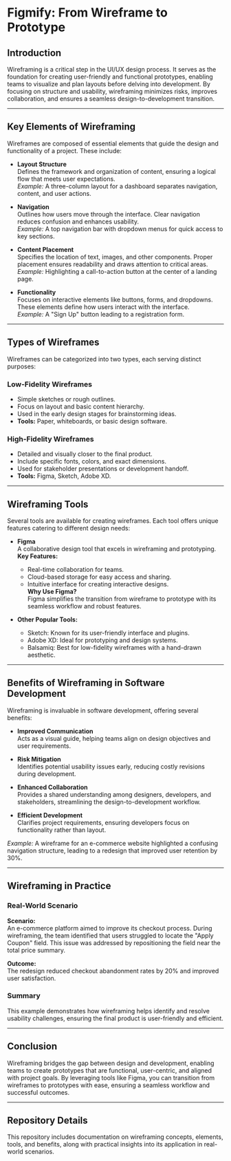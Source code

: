 # Figmify: From Wireframe to Prototype

## Introduction
Wireframing is a critical step in the UI/UX design process. It serves as the foundation for creating user-friendly and functional prototypes, enabling teams to visualize and plan layouts before delving into development. By focusing on structure and usability, wireframing minimizes risks, improves collaboration, and ensures a seamless design-to-development transition.

---

## Key Elements of Wireframing
Wireframes are composed of essential elements that guide the design and functionality of a project. These include:

- **Layout Structure**  
  Defines the framework and organization of content, ensuring a logical flow that meets user expectations.  
  *Example:* A three-column layout for a dashboard separates navigation, content, and user actions.

- **Navigation**  
  Outlines how users move through the interface. Clear navigation reduces confusion and enhances usability.  
  *Example:* A top navigation bar with dropdown menus for quick access to key sections.

- **Content Placement**  
  Specifies the location of text, images, and other components. Proper placement ensures readability and draws attention to critical areas.  
  *Example:* Highlighting a call-to-action button at the center of a landing page.

- **Functionality**  
  Focuses on interactive elements like buttons, forms, and dropdowns. These elements define how users interact with the interface.  
  *Example:* A "Sign Up" button leading to a registration form.

---

## Types of Wireframes
Wireframes can be categorized into two types, each serving distinct purposes:

### **Low-Fidelity Wireframes**
- Simple sketches or rough outlines.
- Focus on layout and basic content hierarchy.
- Used in the early design stages for brainstorming ideas.
- **Tools:** Paper, whiteboards, or basic design software.

### **High-Fidelity Wireframes**
- Detailed and visually closer to the final product.
- Include specific fonts, colors, and exact dimensions.
- Used for stakeholder presentations or development handoff.
- **Tools:** Figma, Sketch, Adobe XD.

---

## Wireframing Tools
Several tools are available for creating wireframes. Each tool offers unique features catering to different design needs:

- **Figma**  
  A collaborative design tool that excels in wireframing and prototyping.  
  **Key Features:**  
  - Real-time collaboration for teams.  
  - Cloud-based storage for easy access and sharing.  
  - Intuitive interface for creating interactive designs.  
  **Why Use Figma?**  
  Figma simplifies the transition from wireframe to prototype with its seamless workflow and robust features.

- **Other Popular Tools:**  
  - Sketch: Known for its user-friendly interface and plugins.  
  - Adobe XD: Ideal for prototyping and design systems.  
  - Balsamiq: Best for low-fidelity wireframes with a hand-drawn aesthetic.

---

## Benefits of Wireframing in Software Development
Wireframing is invaluable in software development, offering several benefits:

- **Improved Communication**  
  Acts as a visual guide, helping teams align on design objectives and user requirements.

- **Risk Mitigation**  
  Identifies potential usability issues early, reducing costly revisions during development.

- **Enhanced Collaboration**  
  Provides a shared understanding among designers, developers, and stakeholders, streamlining the design-to-development workflow.

- **Efficient Development**  
  Clarifies project requirements, ensuring developers focus on functionality rather than layout.

*Example:* A wireframe for an e-commerce website highlighted a confusing navigation structure, leading to a redesign that improved user retention by 30%.

---

## Wireframing in Practice
### Real-World Scenario
**Scenario:**  
An e-commerce platform aimed to improve its checkout process. During wireframing, the team identified that users struggled to locate the "Apply Coupon" field. This issue was addressed by repositioning the field near the total price summary. 

**Outcome:**  
The redesign reduced checkout abandonment rates by 20% and improved user satisfaction.

### Summary
This example demonstrates how wireframing helps identify and resolve usability challenges, ensuring the final product is user-friendly and efficient.

---

## Conclusion
Wireframing bridges the gap between design and development, enabling teams to create prototypes that are functional, user-centric, and aligned with project goals. By leveraging tools like Figma, you can transition from wireframes to prototypes with ease, ensuring a seamless workflow and successful outcomes.

---

## Repository Details
This repository includes documentation on wireframing concepts, elements, tools, and benefits, along with practical insights into its application in real-world scenarios.
